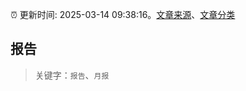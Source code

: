 :alarm_clock: 更新时间: 2025-03-14 09:38:16。[文章来源](/README.md)、[文章分类](/TAGS.md)

## 报告


> 关键字：`报告`、`月报`



